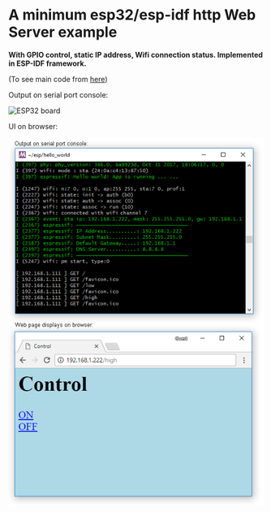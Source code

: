# A minimum esp32/esp-idf http Web Server example

**With GPIO control, static IP address, Wifi connection status. Implemented in ESP-IDF framework.** 

(To see main code from [here](https://github.com/qienhuang/esp32_mini_webserver_gpio/blob/master/main/hello_world_main.c))

Output on serial port console:

![ESP32 board](https://github.com/qienhuang/esp32_mini_webserver_gpio/blob/master/Snapshoot/esp32_board.png)

UI on browser:

![demo_webpage](https://github.com/qienhuang/esp32_mini_webserver_gpio/raw/master/Snapshoot/ui.png)

